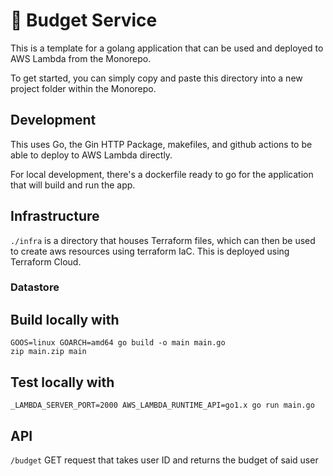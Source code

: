 # 💸 Budget Service

This is a template for a golang application that can be used and deployed to AWS Lambda from the Monorepo. 

To get started, you can simply copy and paste this directory into a new project folder within the Monorepo.

## Development 

This uses Go, the Gin HTTP Package, makefiles, and github actions to be able to deploy to AWS Lambda directly.

For local development, there's a dockerfile ready to go for the application that will build and run the app.

## Infrastructure

`./infra` is a directory that houses Terraform files, which can then be used to create aws resources using terraform IaC. 
This is deployed using Terraform Cloud.

### Datastore


## Build locally with
```text
GOOS=linux GOARCH=amd64 go build -o main main.go
zip main.zip main
```

## Test locally with
```text
_LAMBDA_SERVER_PORT=2000 AWS_LAMBDA_RUNTIME_API=go1.x go run main.go
```


## API  

`/budget` GET request that takes user ID and returns the budget of said user
